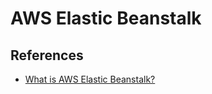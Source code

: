 # AWS Elastic Beanstalk




## References
- [What is AWS Elastic Beanstalk?](https://docs.aws.amazon.com/elasticbeanstalk/latest/dg/Welcome.html)